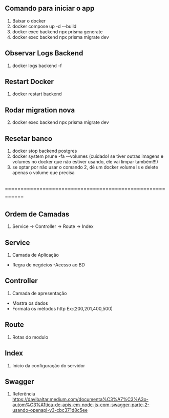 ## Comando para iniciar o app

1. Baixar o docker
2. docker compose up -d --build
3. docker exec backend npx prisma generate
4. docker exec backend npx prisma migrate dev

## Observar Logs Backend
1. docker logs backend -f

## Restart Docker
1. docker restart backend

## Rodar migration nova
2. docker exec backend npx prisma migrate dev

## Resetar banco
1. docker stop backend postgres
2. docker system prune -fa --volumes (cuidado! se tiver outras imagens e volumes no docker que não estiver usando, ele vai limpar também!!!)
3. se optar por não usar o comando 2, dê um docker volume ls e delete apenas o volume que precisa

## ---------------------------------------------------------

## Ordem de Camadas
1. Service -> Controller -> Route -> Index

## Service
1. Camada de Aplicação
 - Regra de negócios
 -Acesso ao BD

## Controller
1. Camada de apresentação
 - Mostra os dados 
 - Formata os métodos http Ex:(200,201,400,500)

## Route
1. Rotas do modulo
 
## Index
1. Inicio da configuração do servidor
 

 ## Swagger
 1. Referência https://davibaltar.medium.com/documenta%C3%A7%C3%A3o-autom%C3%A1tica-de-apis-em-node-js-com-swagger-parte-2-usando-openapi-v3-cbc371d8c5ee
